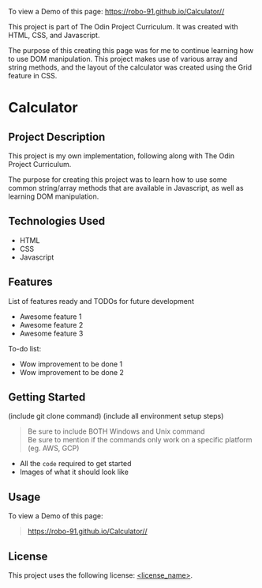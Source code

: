To view a Demo of this page: https://robo-91.github.io/Calculator//

This project is part of The Odin Project Curriculum. It was created with HTML, CSS, and Javascript.

The purpose of this creating this page was for me to continue learning how to use DOM manipulation. This project makes use of various array and string methods, and the layout of the calculator was created using the Grid feature in CSS.

# Calculator

## Project Description

This project is my own implementation, following along with The Odin Project Curriculum.

The purpose for creating this project was to learn how to use some common string/array methods that are available in Javascript, as well as learning DOM manipulation.

## Technologies Used

* HTML
* CSS
* Javascript

## Features

List of features ready and TODOs for future development
* Awesome feature 1
* Awesome feature 2
* Awesome feature 3

To-do list:
* Wow improvement to be done 1
* Wow improvement to be done 2

## Getting Started
   
(include git clone command)
(include all environment setup steps)

> Be sure to include BOTH Windows and Unix command  
> Be sure to mention if the commands only work on a specific platform (eg. AWS, GCP)

- All the `code` required to get started
- Images of what it should look like

## Usage

To view a Demo of this page:
> https://robo-91.github.io/Calculator//

## License

This project uses the following license: [<license_name>](<link>).
